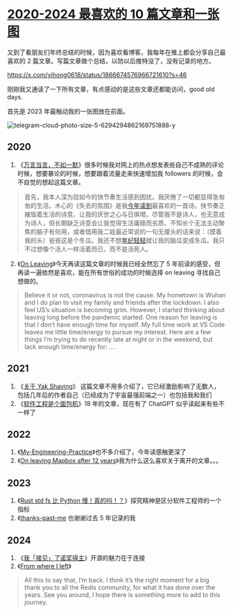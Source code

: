 # [2020-2024 最喜欢的 10 篇文章和一张图](https://github.com/yihong0618/gitblog/issues/302)

又到了看朋友们年终总结的时候，因为喜欢看博客，我每年在推上都会分享自己最喜欢的 2 篇文章。写篇文章做个总结，以防以后推特没了，没有记录的地方。

https://x.com/yihong0618/status/1866674576966721610?s=46

刚刚我又通读了一下所有文章，有点感动的是这些文章还都能访问，good old days.

首先是 2023 年最触动我的一张图放在前面。

![telegram-cloud-photo-size-5-6294294862169751888-y](https://github.com/user-attachments/assets/3db3efd3-adb7-4241-bc2f-3dfa457f9b3c)

## 2020

1. 《[万言当言，不如一默](https://yihui.org/cn/2020/07/silence/)》很多时候我对网上的热点想发表些自己不成熟的评论时候，想要暴论的时候，想要跟着流量走来快速增加我 followers 的时候，会不自觉的想起这篇文章。

> 首先，我本人深为现如今的快节奏生活感到困扰。我厌倦了一切都显得急匆匆的生活。木心的《失去的氛围》是我[今年读到](https://yihui.org/cn/2020/02/old-acquaintance/)最喜欢的一首诗。快节奏正摧毁着生活的诗意，让我的厌世之心与日俱增。尽管我不是诗人，也无意成为诗人，但长期缺乏诗意会让我觉得生活庸碌而劣质、不知长个无法主动聚焦的脑子有何用，或者借用我二娃最近常说的一句无厘头的话来说：（摸着我的头）爸爸这是个冬瓜。我还不想[年纪轻轻](https://yihui.org/cn/2020/05/youth/)就让我的脑瓜变成冬瓜。我只不过想像个活人一样活着而已，而不是活死人。

2. 《[On Leaving](https://blog.matsu.io/on-leaving)》今天再读这篇文章的时候我已经全然忘了 5 年前读的感受，但再读一遍依然是喜欢，能在所有世俗的成功的时候选择 on leaving 寻找自己想做的。

> Believe it or not, coronavirus is not the cause. My hometown is Wuhan and I do plan to visit my family and friends after the lockdown. I also feel US’s situation is becoming grim. However, I started thinking about leaving long before the pandemic started. One reason for leaving is that I don’t have enough time for myself. My full time work at VS Code leaves me little time/energy to pursue my interest. Here are a few things I’m trying to do recently late at night or in the weekend, but lack enough time/energy for: ....


## 2021 

1. 《[关于 Yak Shaving](https://antfu.me/posts/about-yak-shaving-zh)》 这篇文章不用多介绍了，它已经激励影响了无数人，包括几年后的作者自己（已经成为了宇宙最强前端之一）也包括我和我们
2. 《[软件工程是个面包机](https://drmingdrmer.github.io/tech/bla/2018/09/27/toaster.html)》18 年的文章，现在有了 ChatGPT 似乎读起来有些不一样了

## 2022

1. 《[My-Engineering-Practice](https://github.com/jschwinger233/jschwinger23.github.io/blob/master/_posts/2019-12-25-My-Engineering-Practice.md)》也不多介绍了，今年读感触更深了
2. 《[On leaving Mapbox after 12 years](https://trashmoon.com/blog/2022/reflections-on-12-years-at-mapbox/)》我为什么这么喜欢关于离开的文章。。。

## 2023

1. 《[Rust std fs 比 Python 慢！真的吗！？](https://mp.weixin.qq.com/s/m-IBomxu88DlNcEyOgyOew)》探究精神是区分软件工程师的一个指标
2. 《[thanks-past-me](https://www.paulfioravanti.com/blog/thanks-past-me/) 也谢谢过去 5 年记录的我

## 2024

1. 《[我「接见」了诺奖得主](https://frostming.com/2024/meet-with-paul/)》开源的魅力在于连接
2. 《[From where I left](https://antirez.com/news/144)》

> All this to say that, I’m back. I think it’s the right moment for a big thank you to all the Redis community, for what it has done over the years. See you around, I hope there is something more to add to this journey.

